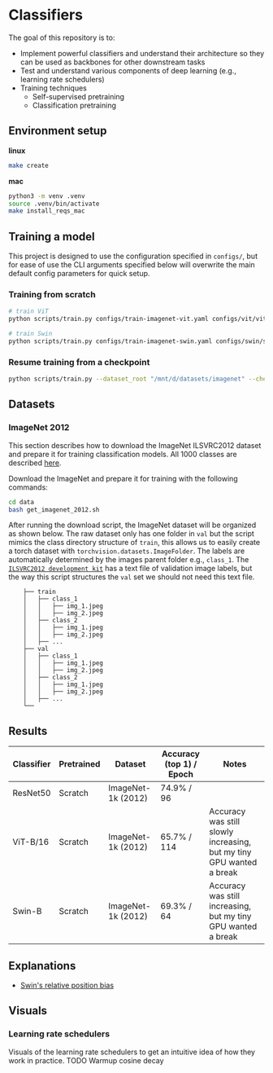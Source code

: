 # Classifiers
The goal of this repository is to: 
* Implement powerful classifiers and understand their architecture so they can be used as backbones for other downstream tasks
* Test and understand various components of deep learning (e.g., learning rate schedulers)
* Training techniques
  * Self-supervised pretraining
  * Classification pretraining
 
## Environment setup

__linux__
```bash
make create
```

__mac__
```bash
python3 -m venv .venv
source .venv/bin/activate
make install_reqs_mac
```

## Training a model
This project is designed to use the configuration specified in `configs/`, but for ease of use the CLI arguments specified below will overwrite the main default config parameters for quick setup.

### Training from scratch
```bash
# train ViT
python scripts/train.py configs/train-imagenet-vit.yaml configs/vit/vit-base-16.yaml

# train Swin
python scripts/train.py configs/train-imagenet-swin.yaml configs/swin/swin-base-patch-4-window-7.yaml
```

### Resume training from a checkpoint
```bash
python scripts/train.py --dataset_root "/mnt/d/datasets/imagenet" --checkpoint_path "/path/to/checkpoint_weights.pt"
```

## Datasets
### ImageNet 2012
This section describes how to download the ImageNet ILSVRC2012 dataset and prepare it for training classification models. All 1000 classes are described [here](https://deeplearning.cms.waikato.ac.nz/user-guide/class-maps/IMAGENET/).

Download the ImageNet and prepare it for training with the following commands:
```bash
cd data
bash get_imagenet_2012.sh
```

After running the download script, the ImageNet dataset will be organized as shown below. The raw dataset only has one folder in `val` but the script mimics the class directory structure of `train`, this allows us to easily create a torch dataset with `torchvision.datasets.ImageFolder`. The labels are automatically determined by the images parent folder e.g., `class_1`. The [`ILSVRC2012 development kit`](https://www.image-net.org/challenges/LSVRC/2012/2012-downloads.php) has a text file of validation image labels, but the way this script structures the `val` set we should not need this text file.

    	├── train                    
    	│   ├── class_1         
    	│   │   ├── img_1.jpeg        
    	│   │   ├── img_2.jpeg        
    	│   ├── class_2
    	│   │   ├── img_1.jpeg        
    	│   │   ├── img_2.jpeg  
    	│   ├── ...        
    	├── val              
    	│   ├── class_1         
    	│   │   ├── img_1.jpeg        
    	│   │   ├── img_2.jpeg        
    	│   ├── class_2
    	│   │   ├── img_1.jpeg        
    	│   │   ├── img_2.jpeg  
    	│   ├── ...                
    	└── 

## Results
| Classifier | Pretrained | Dataset            | Accuracy (top 1) / Epoch | Notes                                                               |
|------------|------------|--------------------|--------------------------|---------------------------------------------------------------------|
| ResNet50   | Scratch    | ImageNet-1k (2012) | 74.9% / 96               |                                                                     |
| ViT-B/16   | Scratch    | ImageNet-1k (2012) | 65.7% / 114              | Accuracy was still slowly increasing, but my tiny GPU wanted a break|
| Swin-B     | Scratch    | ImageNet-1k (2012) | 69.3% / 64               | Accuracy was still increasing, but my tiny GPU wanted a break       |

## Explanations
* [Swin's relative position bias]()

## Visuals
### Learning rate schedulers
Visuals of the learning rate schedulers to get an intuitive idea of how they work in practice.
TODO Warmup cosine decay

